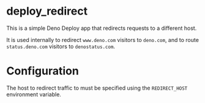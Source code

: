 # deploy_redirect

This is a simple Deno Deploy app that redirects requests to a different host.

It is used internally to redirect `www.deno.com` visitors to `deno.com`, and to
route `status.deno.com` visitors to `denostatus.com`.

# Configuration

The host to redirect traffic to must be specified using the `REDIRECT_HOST`
environment variable.

